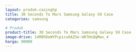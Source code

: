 ```yaml
---
layout: produk-casinghp
title: 30 Seconds To Mars Samsung Galaxy S9 Case
categories: samsung

# Produk
product-title: 30 Seconds To Mars Samsung Galaxy S9 Case
image-drive: 14M8hDeWYPcpicu6AZSe-mR7HxQqMws_4
harga: 90000
---
```


